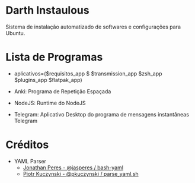 # Darth Instaulous

Sistema de instalação automatizado de softwares e configurações para Ubuntu.

# Lista de Programas
- aplicativos=($requisitos_app $ $transmission_app $zsh_app $plugins_app $flatpak_app)

- Anki: Programa de Repetição Espaçada
- NodeJS: Runtime do NodeJS
- Telegram: Aplicativo Desktop do programa de mensagens instantâneas Telegram




# Créditos
- YAML Parser
  - [Jonathan Peres - @jasperes / bash-yaml](https://github.com/jasperes/bash-yaml)
  - [Piotr Kuczynski - @pkuczynski / parse_yaml.sh](https://gist.github.com/pkuczynski/8665367)
